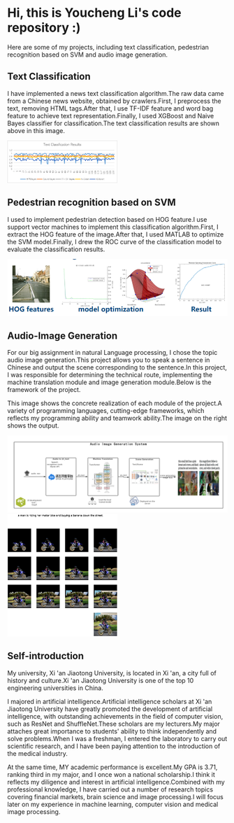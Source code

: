 # Hi, this is Youcheng Li's code repository :)

Here are some of my projects, including text classification, pedestrian recognition based on SVM and audio image generation.

## Text Classification
I have implemented a news text classification algorithm.The raw data came from a Chinese news website, obtained by crawlers.First, I preprocess the text, removing HTML tags.After that, I use TF-IDF feature and word bag feature to achieve text representation.Finally, I used XGBoost and Naive Bayes classifier for classification.The text classification results are shown above in this image.

<img src="img/text_classification.png" width = "50%">

## Pedestrian recognition based on SVM
I used to implement pedestrian detection based on HOG feature.I use support vector machines to implement this classification algorithm.First, I extract the HOG feature of the image.After that, I used MATLAB to optimize the SVM model.Finally, I drew the ROC curve of the classification model to evaluate the classification results.

<img src="img/svm.png">

## Audio-Image Generation
For our big assignment in natural Language processing, I chose the topic audio image generation.This project allows you to speak a sentence in Chinese and output the scene corresponding to the sentence.In this project, I was responsible for determining the technical route, implementing the machine translation module and image generation module.Below is the framework of the project.

This image shows the concrete realization of each module of the project.A variety of programming languages, cutting-edge frameworks, which reflects my programming ability and teamwork ability.The image on the right shows the output.

<img src="img/audio_img_generation.png">

<img src="img/audio_img_generation_result.png" width="50%">

## Self-introduction

My university, Xi 'an Jiaotong University, is located in Xi 'an, a city full of history and culture.Xi 'an Jiaotong University is one of the top 10 engineering universities in China.

I majored in artificial intelligence.Artificial intelligence scholars at Xi 'an Jiaotong University have greatly promoted the development of artificial intelligence, with outstanding achievements in the field of computer vision, such as ResNet and ShuffleNet.These scholars are my lecturers.My major attaches great importance to students' ability to think independently and solve problems.When I was a freshman, I entered the laboratory to carry out scientific research, and I have been paying attention to the introduction of the medical industry.

At the same time, MY academic performance is excellent.My GPA is 3.71, ranking third in my major, and I once won a national scholarship.I think it reflects my diligence and interest in artificial intelligence.Combined with my professional knowledge, I have carried out a number of research topics covering financial markets, brain science and image processing.I will focus later on my experience in machine learning, computer vision and medical image processing.
